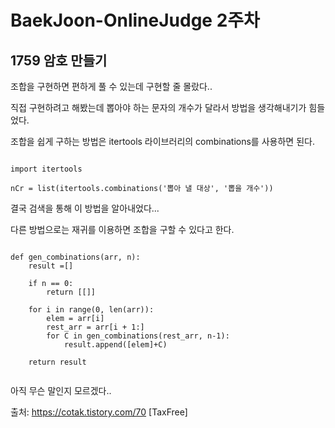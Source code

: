 # BaekJoon-OnlineJudge 2주차

## 1759 암호 만들기

조합을 구현하면 편하게 풀 수 있는데 구현할 줄 몰랐다..

직접 구현하려고 해봤는데 뽑아야 하는 문자의 개수가 달라서 방법을 생각해내기가 힘들었다.

조합을 쉽게 구하는 방법은 itertools 라이브러리의 combinations를 사용하면 된다.

<pre><code>
import itertools

nCr = list(itertools.combinations('뽑아 낼 대상', '뽑을 개수'))
</code></pre>

결국 검색을 통해 이 방법을 알아내었다...

다른 방법으로는 재귀를 이용하면 조합을 구할 수 있다고 한다.

<pre><code>
def gen_combinations(arr, n): 
    result =[] 
    
    if n == 0: 
        return [[]] 
        
    for i in range(0, len(arr)): 
        elem = arr[i] 
        rest_arr = arr[i + 1:] 
        for C in gen_combinations(rest_arr, n-1): 
            result.append([elem]+C) 
    
    return result

</code></pre>

아직 무슨 말인지 모르겠다..

출처: https://cotak.tistory.com/70 [TaxFree]
